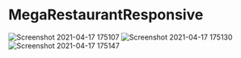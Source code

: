 # MegaRestaurantResponsive


![Screenshot 2021-04-17 175107](https://user-images.githubusercontent.com/47065244/115117191-03ad2b00-9fa6-11eb-9009-bc8dca973ed6.png)
![Screenshot 2021-04-17 175130](https://user-images.githubusercontent.com/47065244/115117189-027bfe00-9fa6-11eb-833f-b7c69686c5b4.png)
![Screenshot 2021-04-17 175147](https://user-images.githubusercontent.com/47065244/115117190-03ad2b00-9fa6-11eb-8192-d4f398a14697.png)
